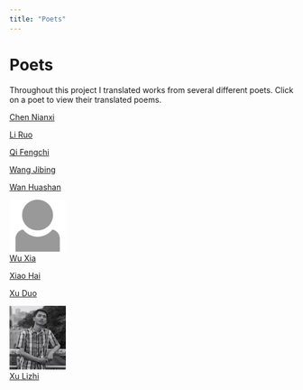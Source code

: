 ```yaml
---
title: "Poets"
---
```


# Poets

Throughout this project I translated works from several different poets. Click on a poet to view their translated poems.

[Chen Nianxi](/poets/chenNianxi)

[Li Ruo](/poets/liRuo)

[Qi Fengchi](/poets/qiFengChi)

[Wang Jibing](/poets/wangJiBing)

[Wan Huashan](/poets/wanHuaShan)

<img src="/images/noprofile.jpg" width="100"/> <br/>
[Wu Xia](/poets/wuXia)

[Xiao Hai](/poets/xiaoHai)

[Xu Duo](/poets/xuDuo)

<img src="/images/xulizhi_image.jpeg" width="100"/> <br/>
[Xu Lizhi](/poets/xuLiZhi)







